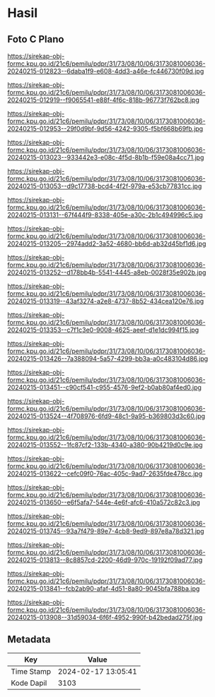# Hasil

## Foto C Plano

https://sirekap-obj-formc.kpu.go.id/21c6/pemilu/pdpr/31/73/08/10/06/3173081006036-20240215-012823--6daba1f9-e608-4dd3-a46e-fc446730f09d.jpg

https://sirekap-obj-formc.kpu.go.id/21c6/pemilu/pdpr/31/73/08/10/06/3173081006036-20240215-012919--f9065541-e88f-4f6c-818b-96773f762bc8.jpg

https://sirekap-obj-formc.kpu.go.id/21c6/pemilu/pdpr/31/73/08/10/06/3173081006036-20240215-012953--29f0d9bf-9d56-4242-9305-f5bf668b69fb.jpg

https://sirekap-obj-formc.kpu.go.id/21c6/pemilu/pdpr/31/73/08/10/06/3173081006036-20240215-013023--933442e3-e08c-4f5d-8b1b-f59e08a4cc71.jpg

https://sirekap-obj-formc.kpu.go.id/21c6/pemilu/pdpr/31/73/08/10/06/3173081006036-20240215-013053--d9c17738-bcd4-4f2f-979a-e53cb77831cc.jpg

https://sirekap-obj-formc.kpu.go.id/21c6/pemilu/pdpr/31/73/08/10/06/3173081006036-20240215-013131--67f444f9-8338-405e-a30c-2b1c494996c5.jpg

https://sirekap-obj-formc.kpu.go.id/21c6/pemilu/pdpr/31/73/08/10/06/3173081006036-20240215-013205--2974add2-3a52-4680-bb6d-ab32d45bf1d6.jpg

https://sirekap-obj-formc.kpu.go.id/21c6/pemilu/pdpr/31/73/08/10/06/3173081006036-20240215-013252--d178bb4b-5541-4445-a8eb-0028f35e902b.jpg

https://sirekap-obj-formc.kpu.go.id/21c6/pemilu/pdpr/31/73/08/10/06/3173081006036-20240215-013319--43af3274-a2e8-4737-8b52-434cea120e76.jpg

https://sirekap-obj-formc.kpu.go.id/21c6/pemilu/pdpr/31/73/08/10/06/3173081006036-20240215-013353--c7f1c3e0-9008-4625-aeef-d1e1dc994f15.jpg

https://sirekap-obj-formc.kpu.go.id/21c6/pemilu/pdpr/31/73/08/10/06/3173081006036-20240215-013426--7a388094-5a57-4299-bb3a-a0c483104d86.jpg

https://sirekap-obj-formc.kpu.go.id/21c6/pemilu/pdpr/31/73/08/10/06/3173081006036-20240215-013451--c90cf541-c955-4576-9ef2-b0ab80af4ed0.jpg

https://sirekap-obj-formc.kpu.go.id/21c6/pemilu/pdpr/31/73/08/10/06/3173081006036-20240215-013524--4f708976-6fd9-48c1-9a95-b369803d3c60.jpg

https://sirekap-obj-formc.kpu.go.id/21c6/pemilu/pdpr/31/73/08/10/06/3173081006036-20240215-013552--1fc87cf2-133b-4340-a380-90b4219d0c9e.jpg

https://sirekap-obj-formc.kpu.go.id/21c6/pemilu/pdpr/31/73/08/10/06/3173081006036-20240215-013622--cefc09f0-76ac-405c-9ad7-2635fde478cc.jpg

https://sirekap-obj-formc.kpu.go.id/21c6/pemilu/pdpr/31/73/08/10/06/3173081006036-20240215-013650--e6f5afa7-544e-4e6f-afc6-410a572c82c3.jpg

https://sirekap-obj-formc.kpu.go.id/21c6/pemilu/pdpr/31/73/08/10/06/3173081006036-20240215-013745--93a7f479-89e7-4cb8-9ed9-897e8a78d321.jpg

https://sirekap-obj-formc.kpu.go.id/21c6/pemilu/pdpr/31/73/08/10/06/3173081006036-20240215-013813--8c8857cd-2200-46d9-970c-19192f09ad77.jpg

https://sirekap-obj-formc.kpu.go.id/21c6/pemilu/pdpr/31/73/08/10/06/3173081006036-20240215-013841--fcb2ab90-afaf-4d51-8a80-9045bfa788ba.jpg

https://sirekap-obj-formc.kpu.go.id/21c6/pemilu/pdpr/31/73/08/10/06/3173081006036-20240215-013908--31d59034-6f6f-4952-990f-b42bedad275f.jpg


## Metadata

| Key        | Value               |
| ---------- | ------------------- |
| Time Stamp | 2024-02-17 13:05:41 |
| Kode Dapil | 3103                |



